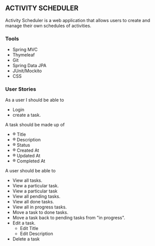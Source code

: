## ACTIVITY SCHEDULER

Activity Scheduler is a web application that allows users to create and manage their own schedules of activities.

### Tools

* Spring MVC 
* Thymeleaf 
* Git 
* Spring Data JPA 
* JUnit/Mockito 
* CSS

### User Stories

As a user I should be able to

* Login 
* create a task.

A task should be made up of
* ® Title 
* ® Description 
* ® Status 
* ® Created At 
* ® Updated At 
* ® Completed At

A user should be able to 
  * View all tasks. 
  * View a particular task. 
  * View a particular task 
  * View all pending tasks. 
  * View all done tasks. 
  * View all in progress tasks. 
  * Move a task to done tasks. 
  * Move a task back to pending tasks from "in progress". 
  * Edit a task. 
    * Edit Title 
    * Edit Description
* Delete a task